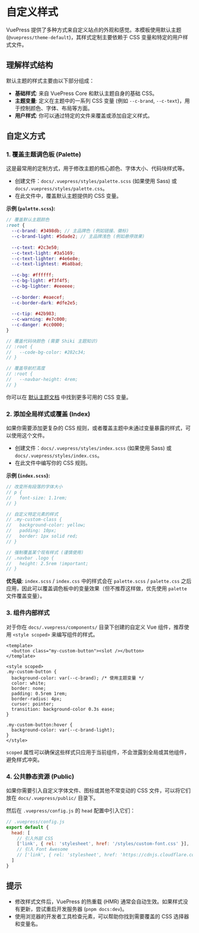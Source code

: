 # 自定义样式

VuePress 提供了多种方式来自定义站点的外观和感觉。本模板使用默认主题 (`@vuepress/theme-default`)，其样式定制主要依赖于 CSS 变量和特定的用户样式文件。

## 理解样式结构

默认主题的样式主要由以下部分组成：

-   **基础样式**: 来自 VuePress Core 和默认主题自身的基础 CSS。
-   **主题变量**: 定义在主题中的一系列 CSS 变量 (例如 `--c-brand`, `--c-text`)，用于控制颜色、字体、布局等方面。
-   **用户样式**: 你可以通过特定的文件来覆盖或添加自定义样式。

## 自定义方式

### 1. 覆盖主题调色板 (Palette)

这是最常用的定制方式，用于修改主题的核心颜色、字体大小、代码块样式等。

-   创建文件：`docs/.vuepress/styles/palette.scss` (如果使用 Sass) 或 `docs/.vuepress/styles/palette.css`。
-   在此文件中，覆盖默认主题提供的 CSS 变量。

**示例 (`palette.scss`):**

```scss
// 覆盖默认主题颜色
:root {
  --c-brand: #3498db; // 主品牌色 (例如链接、徽标)
  --c-brand-light: #5dade2; // 主品牌浅色 (例如悬停效果)
  
  --c-text: #2c3e50;
  --c-text-light: #3a5169;
  --c-text-lighter: #4e6e8e;
  --c-text-lightest: #6a8bad;
  
  --c-bg: #ffffff;
  --c-bg-light: #f3f4f5;
  --c-bg-lighter: #eeeeee;
  
  --c-border: #eaecef;
  --c-border-dark: #dfe2e5;
  
  --c-tip: #42b983;
  --c-warning: #e7c000;
  --c-danger: #cc0000;
}

// 覆盖代码块颜色 (需要 Shiki 主题知识)
// :root {
//   --code-bg-color: #282c34;
// }

// 覆盖导航栏高度
// :root {
//   --navbar-height: 4rem;
// }
```

你可以在 [默认主题文档](https://v2.vuepress.vuejs.org/zh/reference/default-theme/styles.html) 中找到更多可用的 CSS 变量。

### 2. 添加全局样式或覆盖 (Index)

如果你需要添加更复杂的 CSS 规则，或者覆盖主题中未通过变量暴露的样式，可以使用这个文件。

-   创建文件：`docs/.vuepress/styles/index.scss` (如果使用 Sass) 或 `docs/.vuepress/styles/index.css`。
-   在此文件中编写你的 CSS 规则。

**示例 (`index.scss`):**

```scss
// 改变所有段落的字体大小
// p {
//   font-size: 1.1rem;
// }

// 自定义特定元素的样式
// .my-custom-class {
//   background-color: yellow;
//   padding: 10px;
//   border: 1px solid red;
// }

// 强制覆盖某个现有样式 (谨慎使用)
// .navbar .logo {
//   height: 2.5rem !important;
// }
```

**优先级**: `index.scss` / `index.css` 中的样式会在 `palette.scss` / `palette.css` 之后应用，因此可以覆盖调色板中的变量效果（但不推荐这样做，优先使用 `palette` 文件覆盖变量）。

### 3. 组件内部样式

对于你在 `docs/.vuepress/components/` 目录下创建的自定义 Vue 组件，推荐使用 `<style scoped>` 来编写组件的样式。

```vue
<template>
  <button class="my-custom-button"><slot /></button>
</template>

<style scoped>
.my-custom-button {
  background-color: var(--c-brand); /* 使用主题变量 */
  color: white;
  border: none;
  padding: 0.5rem 1rem;
  border-radius: 4px;
  cursor: pointer;
  transition: background-color 0.3s ease;
}

.my-custom-button:hover {
  background-color: var(--c-brand-light);
}
</style>
```

`scoped` 属性可以确保这些样式只应用于当前组件，不会泄露到全局或其他组件，避免样式冲突。

### 4. 公共静态资源 (Public)

如果你需要引入自定义字体文件、图标或其他不常变动的 CSS 文件，可以将它们放在 `docs/.vuepress/public/` 目录下。

然后在 `.vuepress/config.js` 的 `head` 配置中引入它们：

```js
// .vuepress/config.js
export default {
  head: [
    // 引入外部 CSS
    ['link', { rel: 'stylesheet', href: '/styles/custom-font.css' }],
    // 引入 Font Awesome
    // ['link', { rel: 'stylesheet', href: 'https://cdnjs.cloudflare.com/ajax/libs/font-awesome/6.0.0/css/all.min.css' }]
  ]
}
```

## 提示

-   修改样式文件后，VuePress 的热重载 (HMR) 通常会自动生效。如果样式没有更新，尝试重启开发服务器 (`pnpm docs:dev`)。
-   使用浏览器的开发者工具检查元素，可以帮助你找到需要覆盖的 CSS 选择器和变量名。 
